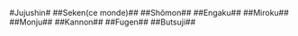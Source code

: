 #Jujushin#
##Seken(ce monde)##
##Shômon##
##Engaku##
##Miroku##
##Monju##
##Kannon##
##Fugen##
##Butsuji##
